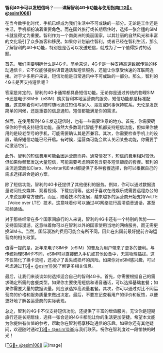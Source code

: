 **智利4G卡可以发短信吗？——详解智利4G卡功能与使用指南[[TG💪+ @esim1088](https://t.me/s/esim1088)]**

在当今数字化时代，手机已经成为我们生活中不可或缺的一部分。无论是工作还是生活，手机都扮演着重要角色。而在国外旅行或长期居住时，选择一张合适的SIM卡就显得尤为重要。智利作为一个南美洲的美丽国家，以其壮丽的自然风光和丰富的文化吸引了众多游客和移民。如果你计划前往智利，或者已经在智利生活，那么了解智利的4G卡功能，特别是是否可以发送短信，就成为了一个值得探讨的话题。

首先，我们需要明确什么是4G卡。简单来说，4G卡是一种支持高速数据传输的移动通信卡，它不仅能够提供语音通话和短信服务，还能让你享受快速的互联网连接。对于许多用户来说，短信功能是日常通讯中不可或缺的一部分。那么，智利的4G卡是否支持短信呢？

答案是肯定的。智利的4G卡通常都具备短信功能。无论你是通过传统的物理SIM卡还是电子SIM卡（eSIM）购买智利本地运营商的服务，短信功能都是标准配置。这意味着你可以随时随地通过短信与家人、朋友或同事保持联系。无论是发送简单的问候，还是重要的信息通知，短信都能满足你的需求。

然而，在使用智利4G卡发送短信时，也有一些需要注意的地方。首先，你需要确保你的手机支持短信功能。虽然大多数现代智能手机都支持短信功能，但如果你使用的是较老型号的手机，可能需要确认其是否兼容。其次，你需要检查手机上的设置，确保短信功能已经开启。有时候，运营商可能会默认关闭某些功能，你需要手动激活它们。

此外，智利的短信费用可能会因运营商而异。通常情况下，短信的费用相对较低，但如果你频繁发送大量短信，可能需要考虑购买包含更多短信额度的套餐。智利的主流运营商如Claro、Movistar和Entel都提供了多种套餐选择，你可以根据自己的需求选择最合适的方案。

除了短信功能，智利的4G卡还提供了其他便利的服务。例如，你可以通过数据流量访问社交媒体、观看视频、下载应用等。这对于喜欢在线娱乐或需要远程办公的人来说是非常方便的。而且，随着技术的发展，越来越多的运营商开始支持VoLTE（Voice over LTE）技术，这意味着你可以通过4G网络进行高清语音通话，甚至视频通话。

对于那些经常在多个国家间旅行的人来说，智利的4G卡还有一个特别的优势——支持国际漫游。这意味着你可以在智利以外的国家使用当地的网络服务，而无需更换SIM卡。当然，国际漫游的费用可能会有所不同，因此在出国前最好提前咨询运营商的相关政策。

值得一提的是，近年来电子SIM卡（eSIM）的普及为用户带来了更多的便利。与传统物理SIM卡不同，eSIM可以直接嵌入手机或其他设备中，无需物理插拔。这不仅简化了换卡流程，还减少了丢失或损坏的风险。如果你对eSIM感兴趣，可以考虑通过[TG💪+ @esim1088](https://t.me/s/esim1088)了解更多相关信息。

最后，让我们来谈谈如何选择适合自己的智利4G卡。首先，你需要根据自己的需求确定所需的套餐类型。如果你主要使用短信和语音通话，可以选择基础套餐；如果你需要大量的数据流量，则应该选择高流量套餐。其次，你可以通过对比不同运营商的价格和服务质量来做出决定。最后，不要忘记查看用户的评价和反馈，以便更好地了解各运营商的实际表现。

总之，智利的4G卡不仅支持短信功能，还提供了丰富的增值服务。无论你是短期旅行还是长期居住，选择一张合适的4G卡都能让你的生活更加便捷。希望本文能为你提供有价值的参考，帮助你在智利畅享移动通信的乐趣。如果你还有其他疑问，欢迎随时通过[TG💪+ @esim1088](https://t.me/s/esim1088)与我们联系。祝你在智利度过一段愉快的时光！

[[TG💪+ @esim1088](https://t.me/s/esim1088) ![Image](https://i.postimg.cc/4NQfJmqS/Snipaste-2025-05-13-00-14-12.png)]